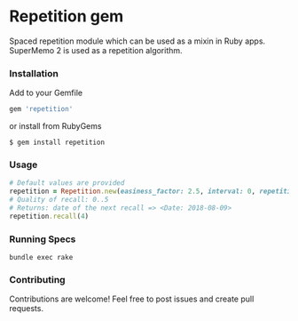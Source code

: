 # Repetition gem

Spaced repetition module which can be used as a mixin in Ruby apps. SuperMemo 2 is used as a repetition algorithm.

### Installation

Add to your Gemfile

```ruby
gem 'repetition'
```

or install from RubyGems

    $ gem install repetition

### Usage

```ruby
# Default values are provided
repetition = Repetition.new(easiness_factor: 2.5, interval: 0, repetitions: 0)
# Quality of recall: 0..5
# Returns: date of the next recall => <Date: 2018-08-09>
repetition.recall(4)
```

### Running Specs

`bundle exec rake`

### Contributing

Contributions are welcome! Feel free to post issues and create pull requests.
